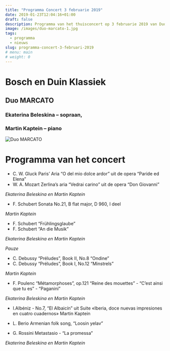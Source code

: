 ```yaml
---
title: "Programma Concert 3 februarie 2019"
date: 2019-01-23T12:04:16+01:00
draft: false
description: Programma van het thuisconcert op 3 februarie 2019 van Duo MARCATO met Ekaterina Beleskina en Martin Kaptein in Bosch en Duin.
image: /images/duo-marcato-1.jpg
tags:
  - programma
  - nieuws
slug: programma-concert-3-februari-2019
# menu: main
# weight: 0
---
```


# Bosch en Duin Klassiek 

## Duo MARCATO

### Ekaterina Beleskina – sopraan, 

### Martin Kaptein – piano

![Duo MARCATO](/images/duo-marcato-2.jpg)

# Programma van het concert
						
- C. W. Gluck 		Paris’ Aria “O del mio dolce ardor”
			uit de opera “Paride ed Elena”
- W. A. Mozart 	Zerlina’s aria “Vedrai carino” uit de opera “Don Giovanni”

*Ekaterina Beleskina en Martin Kaptein*

- F. Schubert 		Sonata No.21, B flat major, D 960, I deel

*Martin Kaptein*

- F. Schubert 		“Frühlingsglaube”
- F. Schubert  	“An die Musik”

*Ekaterina Beleskina en Martin Kaptein*




*Pauze*




- C. Debussy  	“Préludes”, Book II, No.8 “Ondine”
- С. Debussy   	“Préludes”, Book I, No.12 “Minstrels”

*Martin Kaptein*

- F. Poulenc  		“Métamorphoses”, op.121
			“Reine des mouettes” - “C’est ainsi que tu es” - “Paganini”

*Ekaterina Beleskina en Martin Kaptein*

- I.Albéniz  -   	No.7, “El Albaicín” uit Suite «Iberia, doce nuevas impresiones en cuatro 			cuadernos»
							Martin Kaptein

- L. Berio 		Armenian folk song, “Loosin yelav”
- G. Rossini 		Metastasio - “La promessa”

*Ekaterina Beleskina en Martin Kaptein*